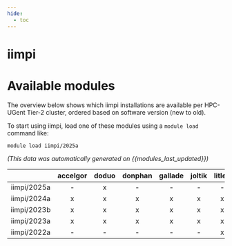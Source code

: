 ```yaml
---
hide:
  - toc
---
```


iimpi
=====

# Available modules


The overview below shows which iimpi installations are available per HPC-UGent Tier-2 cluster, ordered based on software version (new to old).

To start using iimpi, load one of these modules using a `module load` command like:

```shell
module load iimpi/2025a
```

*(This data was automatically generated on {{modules_last_updated}})*

| |accelgor|doduo|donphan|gallade|joltik|litleo|shinx|
| :---: | :---: | :---: | :---: | :---: | :---: | :---: | :---: |
|iimpi/2025a|-|x|-|-|-|-|-|
|iimpi/2024a|x|x|x|x|x|x|x|
|iimpi/2023b|x|x|x|x|x|x|x|
|iimpi/2023a|x|x|x|x|x|x|x|
|iimpi/2022a|-|-|-|-|-|x|x|
